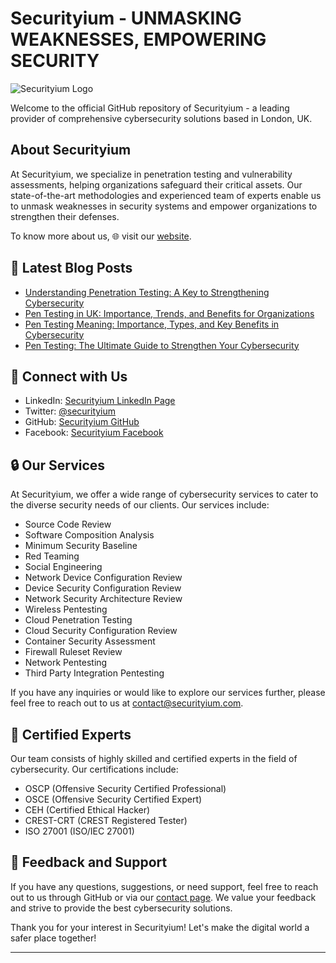 # Securityium - UNMASKING WEAKNESSES, EMPOWERING SECURITY

![Securityium Logo](https://www.securityium.com/wp-content/uploads/2024/06/final-footer-logo.svg)

Welcome to the official GitHub repository of Securityium - a leading provider of comprehensive cybersecurity solutions based in London, UK.

## About Securityium

At Securityium, we specialize in penetration testing and vulnerability assessments, helping organizations safeguard their critical assets. Our state-of-the-art methodologies and experienced team of experts enable us to unmask weaknesses in security systems and empower organizations to strengthen their defenses.

To know more about us, 🌐 visit our [website](https://www.securityium.com/).

## 📕 **Latest Blog Posts**
<!-- BLOG-POST-LIST:START -->
- [Understanding Penetration Testing: A Key to Strengthening Cybersecurity](https://www.securityium.com/understanding-penetration-testing-a-key-to-strengthening-cybersecurity/)
- [Pen Testing in UK: Importance, Trends, and Benefits for Organizations](https://www.securityium.com/pen-testing-in-uk-importance-trends-and-benefits-for-organizations/)
- [Pen Testing Meaning: Importance, Types, and Key Benefits in Cybersecurity](https://www.securityium.com/pen-testing-meaning-importance-types-and-key-benefits-in-cybersecurity/)
- [Pen Testing: The Ultimate Guide to Strengthen Your Cybersecurity](https://www.securityium.com/pen-testing-the-ultimate-guide-to-strengthen-your-cybersecurity/)
<!-- BLOG-POST-LIST:END -->


## 🚀 Connect with Us

- LinkedIn: [Securityium LinkedIn Page](https://www.linkedin.com/company/securityium/)
- Twitter: [@securityium](https://twitter.com/securityium)
- GitHub: [Securityium GitHub](https://github.com/securityium)
- Facebook: [Securityium Facebook](https://www.facebook.com/people/Securityium/100091710502688/)

## 🔒 Our Services

At Securityium, we offer a wide range of cybersecurity services to cater to the diverse security needs of our clients. Our services include:

- Source Code Review
- Software Composition Analysis
- Minimum Security Baseline
- Red Teaming
- Social Engineering
- Network Device Configuration Review
- Device Security Configuration Review
- Network Security Architecture Review
- Wireless Pentesting
- Cloud Penetration Testing
- Cloud Security Configuration Review
- Container Security Assessment
- Firewall Ruleset Review
- Network Pentesting
- Third Party Integration Pentesting


If you have any inquiries or would like to explore our services further, please feel free to reach out to us at contact@securityium.com.


## 🎩 Certified Experts

Our team consists of highly skilled and certified experts in the field of cybersecurity. Our certifications include:

- OSCP (Offensive Security Certified Professional)
- OSCE (Offensive Security Certified Expert)
- CEH (Certified Ethical Hacker)
- CREST-CRT (CREST Registered Tester)
- ISO 27001 (ISO/IEC 27001)


## 🌟 Feedback and Support

If you have any questions, suggestions, or need support, feel free to reach out to us through GitHub or via our [contact page](https://www.securityium.com/contact/). We value your feedback and strive to provide the best cybersecurity solutions.


Thank you for your interest in Securityium!
Let's make the digital world a safer place together!

---